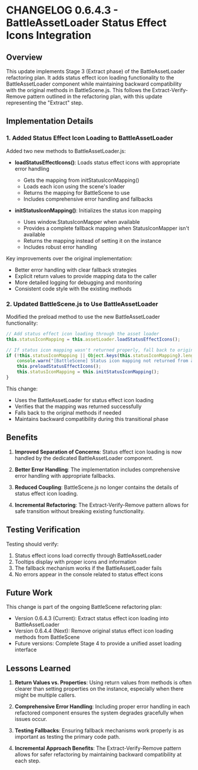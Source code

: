 # CHANGELOG 0.6.4.3 - BattleAssetLoader Status Effect Icons Integration

## Overview

This update implements Stage 3 (Extract phase) of the BattleAssetLoader refactoring plan. It adds status effect icon loading functionality to the BattleAssetLoader component while maintaining backward compatibility with the original methods in BattleScene.js. This follows the Extract-Verify-Remove pattern outlined in the refactoring plan, with this update representing the "Extract" step.

## Implementation Details

### 1. Added Status Effect Icon Loading to BattleAssetLoader

Added two new methods to BattleAssetLoader.js:

- **loadStatusEffectIcons()**: Loads status effect icons with appropriate error handling
  - Gets the mapping from initStatusIconMapping()
  - Loads each icon using the scene's loader
  - Returns the mapping for BattleScene to use
  - Includes comprehensive error handling and fallbacks

- **initStatusIconMapping()**: Initializes the status icon mapping
  - Uses window.StatusIconMapper when available
  - Provides a complete fallback mapping when StatusIconMapper isn't available
  - Returns the mapping instead of setting it on the instance
  - Includes robust error handling

Key improvements over the original implementation:
- Better error handling with clear fallback strategies
- Explicit return values to provide mapping data to the caller
- More detailed logging for debugging and monitoring
- Consistent code style with the existing methods

### 2. Updated BattleScene.js to Use BattleAssetLoader

Modified the preload method to use the new BattleAssetLoader functionality:

```javascript
// Add status effect icon loading through the asset loader
this.statusIconMapping = this.assetLoader.loadStatusEffectIcons();

// If status icon mapping wasn't returned properly, fall back to original method
if (!this.statusIconMapping || Object.keys(this.statusIconMapping).length === 0) {
    console.warn("[BattleScene] Status icon mapping not returned from asset loader, using original methods");
    this.preloadStatusEffectIcons();
    this.statusIconMapping = this.initStatusIconMapping();
}
```

This change:
- Uses the BattleAssetLoader for status effect icon loading
- Verifies that the mapping was returned successfully
- Falls back to the original methods if needed
- Maintains backward compatibility during this transitional phase

## Benefits

1. **Improved Separation of Concerns**: Status effect icon loading is now handled by the dedicated BattleAssetLoader component.

2. **Better Error Handling**: The implementation includes comprehensive error handling with appropriate fallbacks.

3. **Reduced Coupling**: BattleScene.js no longer contains the details of status effect icon loading.

4. **Incremental Refactoring**: The Extract-Verify-Remove pattern allows for safe transition without breaking existing functionality.

## Testing Verification

Testing should verify:

1. Status effect icons load correctly through BattleAssetLoader
2. Tooltips display with proper icons and information
3. The fallback mechanism works if the BattleAssetLoader fails
4. No errors appear in the console related to status effect icons

## Future Work

This change is part of the ongoing BattleScene refactoring plan:

- Version 0.6.4.3 (Current): Extract status effect icon loading into BattleAssetLoader
- Version 0.6.4.4 (Next): Remove original status effect icon loading methods from BattleScene
- Future versions: Complete Stage 4 to provide a unified asset loading interface

## Lessons Learned

1. **Return Values vs. Properties**: Using return values from methods is often clearer than setting properties on the instance, especially when there might be multiple callers.

2. **Comprehensive Error Handling**: Including proper error handling in each refactored component ensures the system degrades gracefully when issues occur.

3. **Testing Fallbacks**: Ensuring fallback mechanisms work properly is as important as testing the primary code path.

4. **Incremental Approach Benefits**: The Extract-Verify-Remove pattern allows for safer refactoring by maintaining backward compatibility at each step.
